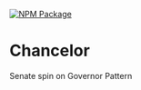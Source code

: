 [![NPM Package](https://img.shields.io/npm/v/@royaldao/contracts-upgradeable.svg)](https://www.npmjs.org/package/@royaldao/royaldao-contract-upgradeable)
# Chancelor
Senate spin on Governor Pattern
